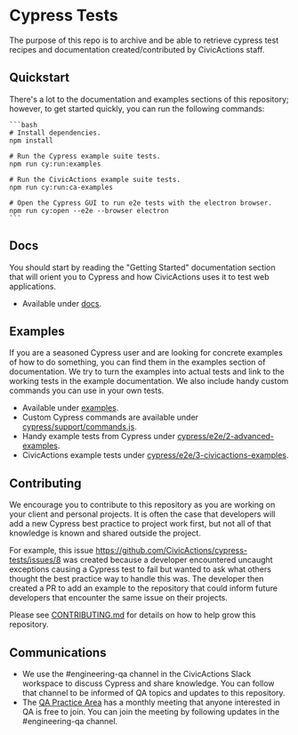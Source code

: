 # Cypress Tests

The purpose of this repo is to archive and be able to retrieve cypress test recipes and documentation created/contributed by CivicActions staff.

## Quickstart

There's a lot to the documentation and examples sections of this repository; however, to get started quickly, you
can run the following commands:

    ```bash
    # Install dependencies.
    npm install

    # Run the Cypress example suite tests.
    npm run cy:run:examples

    # Run the CivicActions example suite tests.
    npm run cy:run:ca-examples

    # Open the Cypress GUI to run e2e tests with the electron browser.
    npm run cy:open --e2e --browser electron
    ```

## Docs

You should start by reading the "Getting Started" documentation section that will orient you to Cypress and how
CivicActions uses it to test web applications.

- Available under [docs](/docs).

## Examples

If you are a seasoned Cypress user and are looking for concrete examples of how to do something, you can find them
in the examples section of documentation. We try to turn the examples into actual tests and link to the working
tests in the example documentation. We also include handy custom commands you can use in your own tests.

- Available under [examples](/docs/examples).
- Custom Cypress commands are available under [cypress/support/commands.js](/cypress/support/commands.js).
- Handy example tests from Cypress under [cypress/e2e/2-advanced-examples](/cypress/e2e/2-advanced-examples).
- CivicActions example tests under [cypress/e2e/3-civicactions-examples](/cypress/e2e/3-civicactions-examples).

## Contributing

We encourage you to contribute to this repository as you are working on your client and personal projects. It is
often the case that developers will add a new Cypress best practice to project work first, but not all of that
knowledge is known and shared outside the project.

For example, this issue https://github.com/CivicActions/cypress-tests/issues/8 was created because a developer
encountered uncaught exceptions causing a Cypress test to fail but wanted to ask what others thought the best
practice way to handle this was. The developer then created a PR to add an example to the repository that could
inform future developers that encounter the same issue on their projects.

Please see [CONTRIBUTING.md](/.github/contributing.md) for details on how to help grow this repository.

## Communications

- We use the #engineering-qa channel in the CivicActions Slack workspace to discuss Cypress and share knowledge. You
  can follow that channel to be informed of QA topics and updates to this repository.
- The [QA Practice Area](https://guidebook.civicactions.com/en/latest/practice-areas/about-practice-areas/) has a
  monthly meeting that anyone interested in QA is free to join. You can join the meeting by following updates in the
  #engineering-qa channel.
